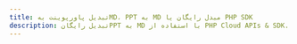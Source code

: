 ---title: تبدیل پاورپوینت بهMD، PPT به MD مبدل رایگان یا PHP SDKdescription: تبدیل رایگانPPT به MD با استفاده از PHP Cloud APIs & SDK. همچنین اسناد Microsoft PowerPoint را در Cloud ایجاد، ویرایش و رندر کنید.---